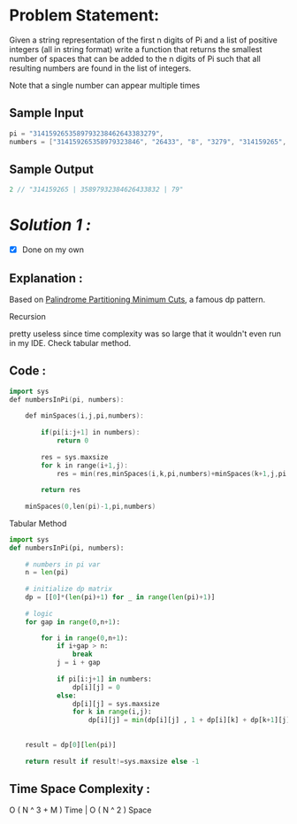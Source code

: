 # Problem Statement:

Given a string representation of the first n digits of Pi and a list of positive integers (all in string format) write a function that returns the smallest number of spaces that can be added to the n digits of Pi such that all resulting numbers are found in the list of integers.

Note that a single number can appear multiple times

## Sample Input

```cpp
pi = "3141592653589793238462643383279",
numbers = ["314159265358979323846", "26433", "8", "3279", "314159265", "35897932384626433832", "79"]
```

## Sample Output

```cpp
2 // "314159265 | 35897932384626433832 | 79"
```

# *Solution 1 :*

- [x]  Done on my own

## Explanation :

Based on [Palindrome Partitioning Minimum Cuts](https://www.notion.so/Palindrome-Partitioning-Minimum-Cuts-26575f43916748eda82ed5575c1ee9ab), a famous dp pattern.

Recursion

pretty useless since time complexity was so large that it wouldn't even run in my IDE. Check tabular method.

## Code :

```cpp
import sys
def numbersInPi(pi, numbers):
	
	def minSpaces(i,j,pi,numbers):
		
		if(pi[i:j+1] in numbers):
			return 0
		
		res = sys.maxsize
		for k in range(i+1,j):
			res = min(res,minSpaces(i,k,pi,numbers)+minSpaces(k+1,j,pi,numbers)+1)
		
		return res
	
	minSpaces(0,len(pi)-1,pi,numbers)
```

Tabular Method

```python
import sys
def numbersInPi(pi, numbers):
	
	# numbers in pi var
    n = len(pi)
	
	# initialize dp matrix
    dp = [[0]*(len(pi)+1) for _ in range(len(pi)+1)]
	
	# logic
    for gap in range(0,n+1):

        for i in range(0,n+1):
            if i+gap > n:
                break
            j = i + gap
			
			if pi[i:j+1] in numbers:
				dp[i][j] = 0
			else:
				dp[i][j] = sys.maxsize
				for k in range(i,j):
					dp[i][j] = min(dp[i][j] , 1 + dp[i][k] + dp[k+1][j] )
					
	
	result = dp[0][len(pi)] 
	
	return result if result!=sys.maxsize else -1
```

## Time Space Complexity :

O ( N ^ 3 + M ) Time | O ( N ^ 2 ) Space